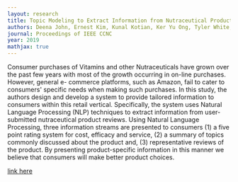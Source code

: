 ```yaml
---
layout: research 
title: Topic Modeling to Extract Information from Nutraceutical Product Reviews 
authors: Deena John, Ernest Kim, Kunal Kotian, Ker Yu Ong, Tyler White, Luba Gloukhova, Nicholas Ross and Diane Woodbridge
journal: Proceedings of IEEE CCNC
year: 2019
mathjax: true
---
```


Consumer purchases of Vitamins and other Nutraceuticals have grown over the past few years with most of the growth occurring in on-line purchases. However, general e- commerce platforms, such as Amazon, fail to cater to consumers' specific needs when making such purchases. In this study, the authors design and develop a system to provide tailored information to consumers within this retail vertical. Specifically, the system uses Natural Language Processing (NLP) techniques to extract information from user-submitted nutraceutical product reviews. Using Natural Language Processing, three information streams are presented to consumers (1) a five point rating system for cost, efficacy and service, (2) a summary of topics commonly discussed about the product and, (3) representative reviews of the product. By presenting product-specific information in this manner we believe that consumers will make better product choices.

[link here](https://ieeexplore.ieee.org/document/8651723)

